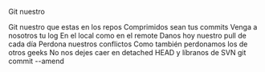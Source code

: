 Git nuestro

Git nuestro que estas en los repos Comprimidos sean tus commits Venga a nosotros tu log
En el local como en el remote Danos hoy nuestro pull de cada día Perdona nuestros conflictos
Como también perdonamos los de otros geeks No nos dejes caer en detached HEAD
y líbranos de SVN git commit --amend